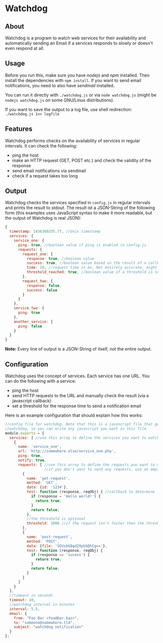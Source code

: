 Watchdog
========

About
-----
Watchdog is a program to watch web services for their availability and automatically sending an Email if a services responds to slowly or doesn't even respond at all.

Usage
-----
Before you run this, make sure you have *nodejs* and *npm* installed. Then install the dependencies with `npm install`. If you want to send email notifications, you need to also have *sendmail* installed.

You can run it directly with `./watchdog.js` or via `node watchdog.js` (might be `nodejs watchdog.js` on some GNU/Linux distributions).

If you want to save the output to a log file, use shell redirection: `./watchdog.js 1>> logfile`

Features
--------
Watchdog performs checks on the availability of services in regular intervals. It can check the following:
* ping the host
* make an HTTP request (GET, POST etc.) and check the validity of the response
* send email notifications via sendmail
* check if a request takes too long

Output
------
Watchdog checks the services specified in `config.js` in regular intervals and prints the result to stdout. The result ist a JSON-String of the following form (this examples uses JavaScript syntax to make it more readable, but the output of Watchdog is real JSON):

```js
{
  timestamp: 1436369255.77, //Unix timestamp
  services: {
    service_one: {
      ping: true, //boolean value if ping is enabled in config.js
      requests: {
        request_one: {
          response: true, //boolean value
          success: true, //boolean value based on the result of a callback defined in config.js
          time: 10, //request time in ms. Not entirely accurate, might be incorrect by a few ms.
          threshold_reached: true, //boolean value if a threshold is set in config.js
        },
        request_two: {
          response: false,
          success: false
        }
      }
    },
    service_two: {
      ping: true
    },
    another_service: {
      ping: false
    }
  }
}
```

**Note:** Every line of output is a JSON-String of itself, not the entire output.

Configuration
-------------
Watchdog uses the concept of services. Each service has one URL. You can do the following with a service:
* ping the host
* send HTTP requests to the URL and manually check the result (via a javascript callback)
* set a threshold for the response time to send a notification email

Here is an example configuration that should explain how this works:
```js
//config file for watchdog. Note that this is a javascript file that gets loaded as a module by
//watchdog, so you can write any javascript you want in this file.
module.exports = {
  services: [ //use this array to define the services you want to watch
    {
      name: 'service_one',
      url: 'http://somewhere.else/service_one.php',
      ping: true,
      notify: true,
      requests: [ //use this array to define the requests you want to make to this service
                  //if you don't want to send any requests, use an empty array
        {
          name: 'get-request',
          method: 'GET',
          data: {id: '1234'},
          test: function (response, reqObj) { //callback to determine if the request was successful
            if (response = 'Hello world!') {
              return true;
            }
            return false;
          },
          //the threshold is optional
          threshold: 1000 //if the request isn't faster then the threshold, a notification is sent
        },
        {
          name: 'post-request',
          method: 'POST',
          data: {file: 'SGVsbG8gd29ybGQhCg=='},
          test: function (response, reqObj) {
            if (response == 'sucess') {
              return true;
            }
            return false;
          }
        }
      ]
    }
  ],
  //timeout in seconds
  timeout: 10,
  //watchdog interval in minutes
  interval: 5.5,
  email: {
    from: "Foo Bar <foo@bar.baz>",
    to: "someone@somewhere.tld",
    subject: "watchdog notification"
  }
};
```
